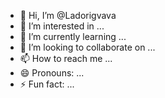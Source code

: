 - 👋 Hi, I’m @Ladorigvava
- 👀 I’m interested in ...
- 🌱 I’m currently learning ...
- 💞️ I’m looking to collaborate on ...
- 📫 How to reach me ...
- 😄 Pronouns: ...
- ⚡ Fun fact: ...

<!---
Ladorigvava/Ladorigvava is a ✨ special ✨ repository because its `README.md` (this file) appears on your GitHub profile.
You can click the Preview link to take a look at your changes.
--->

